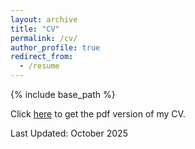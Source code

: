 ```yaml
---
layout: archive
title: "CV"
permalink: /cv/
author_profile: true
redirect_from:
  - /resume
---
```


{% include base_path %}

Click [here](http://AnningGao.github.io/files/CV_2025.pdf) to get the pdf version of my CV. 

Last Updated: October 2025